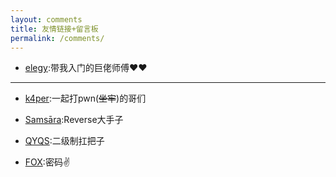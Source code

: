 ```yaml
---
layout: comments
title: 友情链接+留言板
permalink: /comments/
---
```






- [elegy](https://yuan0x1elegy.love/):带我入门的巨佬师傅♥♥



----

- [k4per](http://8.129.16.251/):一起打pwn(~~坐牢~~)的哥们


- [Samsāra](https://samsara-lo.github.io/):Reverse大手子


- [QYQS](https://qyqs1.github.io/):二级制扛把子


- [FOX](https://rockfox0.github.io/):密码✌





